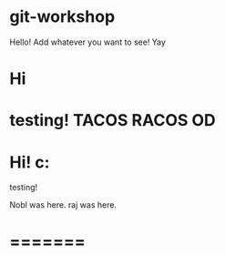 # git-workshop

Hello! Add whatever you want to see!
Yay

Hi
=======

testing!
TACOS RACOS OD
=======

Hi! c:
=======
testing!







Nobl was here.
raj was here.



=======
=======